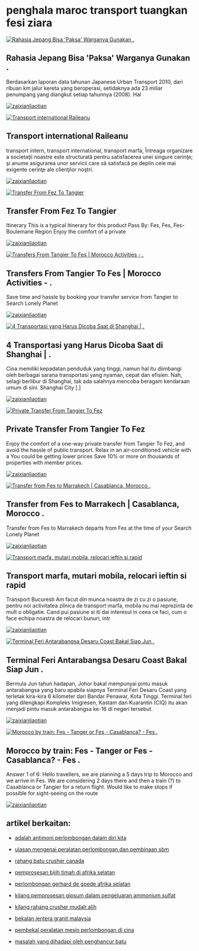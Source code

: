 # penghala maroc transport tuangkan fesi ziara
<a href="https://mnn.zoosnet.net/LR/Chatpre.aspx?id=MNN94995150&p=https://topgrinding.com/" target="_blank">![Rahasia Jepang Bisa 'Paksa' Warganya Gunakan .](https://github.com/technlg/images/blob/main/29.jpg)</a>
## Rahasia Jepang Bisa 'Paksa' Warganya Gunakan .
Berdasarkan laporan data tahunan Japanese Urban Transport 2010, dari ribuan km jalur kereta yang beroperasi, setidaknya ada 23 miliar penumpang yang diangkut setiap tahunnya (2008). Hal 
<a href="https://mnn.zoosnet.net/LR/Chatpre.aspx?id=MNN94995150&p=https://topgrinding.com/" target="_blank"><img src="https://github.com/technlg/images/raw/main/chat11.jpg" alt="zaixianliaotian"/></a><a href="//whatsapp.shibangsoft.com/WhatsApp.php" ><img src="https://github.com/technlg/images/raw/main/chat11.png" alt=""></a>
<a href="https://mnn.zoosnet.net/LR/Chatpre.aspx?id=MNN94995150&p=https://topgrinding.com/" target="_blank">![Transport international Raileanu](https://github.com/technlg/images/blob/main/47.jpg)</a>
## Transport international Raileanu
transport intern, transport international, transport marfa, Întreaga organizare a societaţii noastre este structurată pentru satisfacerea unei singure cerinţe; şi anume asigurarea unor servicii care să satisfacă pe deplin cele mai exigente cerinţe ale clienţilor noştri.
<a href="https://mnn.zoosnet.net/LR/Chatpre.aspx?id=MNN94995150&p=https://topgrinding.com/" target="_blank"><img src="https://github.com/technlg/images/raw/main/chat11.jpg" alt="zaixianliaotian"/></a><a href="//whatsapp.shibangsoft.com/WhatsApp.php" ><img src="https://github.com/technlg/images/raw/main/chat11.png" alt=""></a>
<a href="https://mnn.zoosnet.net/LR/Chatpre.aspx?id=MNN94995150&p=https://topgrinding.com/" target="_blank">![Transfer From Fez To Tangier](https://github.com/technlg/images/blob/main/30.jpg)</a>
## Transfer From Fez To Tangier
Itinerary This is a typical itinerary for this product Pass By: Fes, Fes, Fes-Boulemane Region Enjoy the comfort of a private
<a href="https://mnn.zoosnet.net/LR/Chatpre.aspx?id=MNN94995150&p=https://topgrinding.com/" target="_blank"><img src="https://github.com/technlg/images/raw/main/chat11.jpg" alt="zaixianliaotian"/></a><a href="//whatsapp.shibangsoft.com/WhatsApp.php" ><img src="https://github.com/technlg/images/raw/main/chat11.png" alt=""></a>
<a href="https://mnn.zoosnet.net/LR/Chatpre.aspx?id=MNN94995150&p=https://topgrinding.com/" target="_blank">![Transfers From Tangier To Fes | Morocco Activities - .](https://github.com/technlg/images/blob/main/61.jpg)</a>
## Transfers From Tangier To Fes | Morocco Activities - .
Save time and hassle by booking your transfer service from Tangier to Search Lonely Planet
<a href="https://mnn.zoosnet.net/LR/Chatpre.aspx?id=MNN94995150&p=https://topgrinding.com/" target="_blank"><img src="https://github.com/technlg/images/raw/main/chat11.jpg" alt="zaixianliaotian"/></a><a href="//whatsapp.shibangsoft.com/WhatsApp.php" ><img src="https://github.com/technlg/images/raw/main/chat11.png" alt=""></a>
<a href="https://mnn.zoosnet.net/LR/Chatpre.aspx?id=MNN94995150&p=https://topgrinding.com/" target="_blank">![4 Transportasi yang Harus Dicoba Saat di Shanghai | .](https://github.com/technlg/images/blob/main/17.jpg)</a>
## 4 Transportasi yang Harus Dicoba Saat di Shanghai | .
Cina memiliki kepadatan penduduk yang tinggi, namun hal itu diimbangi oleh berbagai sarana transportasi yang nyaman, cepat dan efisien. Nah, selagi berlibur di Shanghai, tak ada salahnya mencoba beragam kendaraan umum di sini. Shanghai City [.]
<a href="https://mnn.zoosnet.net/LR/Chatpre.aspx?id=MNN94995150&p=https://topgrinding.com/" target="_blank"><img src="https://github.com/technlg/images/raw/main/chat11.jpg" alt="zaixianliaotian"/></a><a href="//whatsapp.shibangsoft.com/WhatsApp.php" ><img src="https://github.com/technlg/images/raw/main/chat11.png" alt=""></a>
<a href="https://mnn.zoosnet.net/LR/Chatpre.aspx?id=MNN94995150&p=https://topgrinding.com/" target="_blank">![Private Transfer From Tangier To Fez](https://github.com/technlg/images/blob/main/2.jpg)</a>
## Private Transfer From Tangier To Fez
Enjoy the comfort of a one-way private transfer from Tangier To Fez, and avoid the hassle of public transport. Relax in an air-conditioned vehicle with a You could be getting lower prices Save 10% or more on thousands of properties with member prices.
<a href="https://mnn.zoosnet.net/LR/Chatpre.aspx?id=MNN94995150&p=https://topgrinding.com/" target="_blank"><img src="https://github.com/technlg/images/raw/main/chat11.jpg" alt="zaixianliaotian"/></a><a href="//whatsapp.shibangsoft.com/WhatsApp.php" ><img src="https://github.com/technlg/images/raw/main/chat11.png" alt=""></a>
<a href="https://mnn.zoosnet.net/LR/Chatpre.aspx?id=MNN94995150&p=https://topgrinding.com/" target="_blank">![Transfer from Fes to Marrakech | Casablanca, Morocco .](https://github.com/technlg/images/blob/main/51.jpg)</a>
## Transfer from Fes to Marrakech | Casablanca, Morocco .
Transfer from Fes to Marrakech departs from Fes at the time of your Search Lonely Planet
<a href="https://mnn.zoosnet.net/LR/Chatpre.aspx?id=MNN94995150&p=https://topgrinding.com/" target="_blank"><img src="https://github.com/technlg/images/raw/main/chat11.jpg" alt="zaixianliaotian"/></a><a href="//whatsapp.shibangsoft.com/WhatsApp.php" ><img src="https://github.com/technlg/images/raw/main/chat11.png" alt=""></a>
<a href="https://mnn.zoosnet.net/LR/Chatpre.aspx?id=MNN94995150&p=https://topgrinding.com/" target="_blank">![Transport marfa, mutari mobila, relocari ieftin si rapid](https://github.com/technlg/images/blob/main/58.jpg)</a>
## Transport marfa, mutari mobila, relocari ieftin si rapid
Transport Bucuresti Am facut din munca noastra de zi cu zi o pasiune, pentru noi activitatea zilnica de transport marfa, mobila nu mai reprezinta de mult o obligatie. Cand pui pasiune si iti dai interesul in ceea ce faci, cum o face echipa noastra de relocari bunuri, intr 
<a href="https://mnn.zoosnet.net/LR/Chatpre.aspx?id=MNN94995150&p=https://topgrinding.com/" target="_blank"><img src="https://github.com/technlg/images/raw/main/chat11.jpg" alt="zaixianliaotian"/></a><a href="//whatsapp.shibangsoft.com/WhatsApp.php" ><img src="https://github.com/technlg/images/raw/main/chat11.png" alt=""></a>
<a href="https://mnn.zoosnet.net/LR/Chatpre.aspx?id=MNN94995150&p=https://topgrinding.com/" target="_blank">![Terminal Feri Antarabangsa Desaru Coast Bakal Siap Jun .](https://github.com/technlg/images/blob/main/39.jpg)</a>
## Terminal Feri Antarabangsa Desaru Coast Bakal Siap Jun .
Bermula Jun tahun hadapan, Johor bakal mempunyai pintu masuk antarabangsa yang baru apabila siapnya Terminal Feri Desaru Coast yang terletak kira-kira 6 kilometer dari Bandar Penawar, Kota Tinggi. Terminal feri yang dilengkapi Kompleks Imigresen, Kastam dan Kuarantin (CIQ) itu akan menjadi pintu masuk antarabangsa ke-16 di negeri tersebut. 
<a href="https://mnn.zoosnet.net/LR/Chatpre.aspx?id=MNN94995150&p=https://topgrinding.com/" target="_blank"><img src="https://github.com/technlg/images/raw/main/chat11.jpg" alt="zaixianliaotian"/></a><a href="//whatsapp.shibangsoft.com/WhatsApp.php" ><img src="https://github.com/technlg/images/raw/main/chat11.png" alt=""></a>
<a href="https://mnn.zoosnet.net/LR/Chatpre.aspx?id=MNN94995150&p=https://topgrinding.com/" target="_blank">![Morocco by train: Fes - Tanger or Fes - Casablanca? - Fes .](https://github.com/technlg/images/blob/main/52.jpg)</a>
## Morocco by train: Fes - Tanger or Fes - Casablanca? - Fes .
Answer 1 of 6: Hello travellers, we are planning a 5 days trip to Morocco and we arrive in Fes. We are considering 2 days there and then a train (?) to Casablanca or Tangier for a return flight. Would like to make stops if possible for sight-seeing on the route
<a href="https://mnn.zoosnet.net/LR/Chatpre.aspx?id=MNN94995150&p=https://topgrinding.com/" target="_blank"><img src="https://github.com/technlg/images/raw/main/chat11.jpg" alt="zaixianliaotian"/></a><a href="//whatsapp.shibangsoft.com/WhatsApp.php" ><img src="https://github.com/technlg/images/raw/main/chat11.png" alt=""></a>
## artikel berkaitan:
* [adalah antimoni perlombongan dalam diri kita](adalah%20antimoni%20perlombongan%20dalam%20diri%20kita.md)
* [ulasan mengenai peralatan perlombongan dan pembinaan sbm](ulasan%20mengenai%20peralatan%20perlombongan%20dan%20pembinaan%20sbm.md)
* [rahang batu crusher canada](rahang%20batu%20crusher%20canada.md)
* [pemprosesan bijih timah di afrika selatan](pemprosesan%20bijih%20timah%20di%20afrika%20selatan.md)
* [perlombongan gerhard de goede afrika selatan](perlombongan%20gerhard%20de%20goede%20afrika%20selatan.md)
* [kilang pemprosesan gipsum dalam pengeluaran ammonium sulfat](kilang%20pemprosesan%20gipsum%20dalam%20pengeluaran%20ammonium%20sulfat.md)
* [kilang rahang crusher mudah alih](kilang%20rahang%20crusher%20mudah%20alih.md)
* [bekalan jentera granit malaysia](bekalan%20jentera%20granit%20malaysia.md)
* [pembekal peralatan mesin perlombongan di cina](pembekal%20peralatan%20mesin%20perlombongan%20di%20cina.md)
* [masalah yang dihadapi oleh penghancur batu](masalah%20yang%20dihadapi%20oleh%20penghancur%20batu.md)
